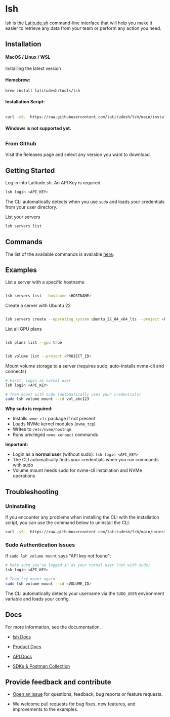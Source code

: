 
# lsh

  

lsh is the [Latitude.sh](http://latitude.sh/) command-line interface that will help you make it easier to retrieve any data from your team or perform any action you need.

  

## [](https://dash.readme.com/project/control/v2023-06-01/docs/overview)Installation

  

#### MacOS / Linux / WSL

Installing the latest version

#### Homebrew:

```
brew install latitudesh/tools/lsh
```

#### Installation Script:

```bash

curl -sSL  https://raw.githubusercontent.com/latitudesh/lsh/main/install.sh | bash

```


#### Windows is not supported yet.

##

### From Github

  

Visit the Releases page and select any version you want to download.

  
  

## [](https://docs.latitude.sh/docs/getting-started)Getting Started

  

Log in into Latitude.sh. An API Key is required.

  

```bash
lsh login <API_KEY>
```

The CLI automatically detects when you use `sudo` and loads your credentials from your user directory.

  

List your servers

  

```bash
lsh servers list
```

  

## [](https://docs.latitude.sh/docs/commands) Commands

  

The list of the available commands is available [here](https://www.latitude.sh/docs/cli/commands).

  
  

## [](https://docs.latitude.sh/docs/examples-1) Examples

  

List a server with a specific hostname

```bash

lsh servers list --hostname <HOSTNAME>

```

Create a server with Ubuntu 22 

```bash

lsh servers create --operating_system ubuntu_22_04_x64_lts --project <PROJECT_ID_OR_SLUG> --site <LOCATION> --hostname <HOSTNAME> --plan <PLAN>

```
  
List all GPU plans

```bash

lsh plans list --gpu true

```

```bash

lsh volume list --project <PROJECT_ID>

```

Mount volume storage to a server (requires sudo, auto-installs nvme-cli and connects)

```bash
# First, login as normal user
lsh login <API_KEY>

# Then mount with sudo (automatically uses your credentials)
sudo lsh volume mount --id vol_abc123
```

**Why sudo is required:**
- Installs `nvme-cli` package if not present
- Loads NVMe kernel modules (`nvme_tcp`)
- Writes to `/etc/nvme/hostnqn`
- Runs privileged `nvme connect` commands

**Important:** 
- Login as a **normal user** (without sudo): `lsh login <API_KEY>`
- The CLI automatically finds your credentials when you run commands with sudo
- Volume mount needs sudo for nvme-cli installation and NVMe operations


## Troubleshooting

### Uninstalling
If you encounter any problems when installing the CLI with the installation script, you can use the command below to uninstall the CLI.

```bash
curl -sSL  https://raw.githubusercontent.com/latitudesh/lsh/main/uninstall.sh | bash
```

### Sudo Authentication Issues

If `sudo lsh volume mount` says "API key not found":

```bash
# Make sure you've logged in as your normal user (not with sudo)
lsh login <API_KEY>

# Then try mount again
sudo lsh volume mount --id <VOLUME_ID>
```

The CLI automatically detects your username via the `SUDO_USER` environment variable and loads your config.

## Docs

  

For more information, see the documentation.

- [lsh Docs](https://www.latitude.sh/docs/cli)

- [Product Docs](https://www.latitude.sh/docs)

- [API Docs](https://docs.latitude.sh/reference)

- [SDKs & Postman Collection](https://docs.latitude.sh/reference/client-libraries)

  

## Provide feedback and contribute

  

- [Open an issue](https://github.com/latitudesh/lsh/issues?q=is%3Aissue+is%3Aopen+sort%3Aupdated-desc) for questions, feedback, bug reports or feature requests.

- We welcome pull requests for bug fixes, new features, and improvements to the examples.
